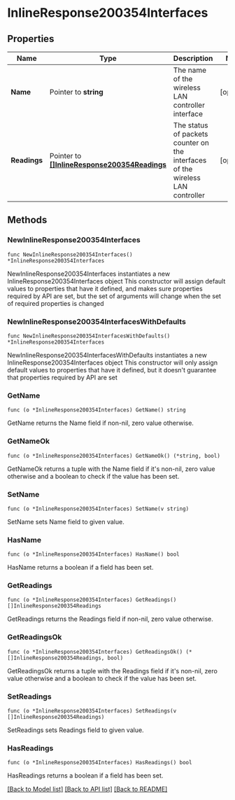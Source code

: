 # InlineResponse200354Interfaces

## Properties

Name | Type | Description | Notes
------------ | ------------- | ------------- | -------------
**Name** | Pointer to **string** | The name of the wireless LAN controller interface | [optional] 
**Readings** | Pointer to [**[]InlineResponse200354Readings**](InlineResponse200354Readings.md) | The status of packets counter on the interfaces of the wireless LAN controller | [optional] 

## Methods

### NewInlineResponse200354Interfaces

`func NewInlineResponse200354Interfaces() *InlineResponse200354Interfaces`

NewInlineResponse200354Interfaces instantiates a new InlineResponse200354Interfaces object
This constructor will assign default values to properties that have it defined,
and makes sure properties required by API are set, but the set of arguments
will change when the set of required properties is changed

### NewInlineResponse200354InterfacesWithDefaults

`func NewInlineResponse200354InterfacesWithDefaults() *InlineResponse200354Interfaces`

NewInlineResponse200354InterfacesWithDefaults instantiates a new InlineResponse200354Interfaces object
This constructor will only assign default values to properties that have it defined,
but it doesn't guarantee that properties required by API are set

### GetName

`func (o *InlineResponse200354Interfaces) GetName() string`

GetName returns the Name field if non-nil, zero value otherwise.

### GetNameOk

`func (o *InlineResponse200354Interfaces) GetNameOk() (*string, bool)`

GetNameOk returns a tuple with the Name field if it's non-nil, zero value otherwise
and a boolean to check if the value has been set.

### SetName

`func (o *InlineResponse200354Interfaces) SetName(v string)`

SetName sets Name field to given value.

### HasName

`func (o *InlineResponse200354Interfaces) HasName() bool`

HasName returns a boolean if a field has been set.

### GetReadings

`func (o *InlineResponse200354Interfaces) GetReadings() []InlineResponse200354Readings`

GetReadings returns the Readings field if non-nil, zero value otherwise.

### GetReadingsOk

`func (o *InlineResponse200354Interfaces) GetReadingsOk() (*[]InlineResponse200354Readings, bool)`

GetReadingsOk returns a tuple with the Readings field if it's non-nil, zero value otherwise
and a boolean to check if the value has been set.

### SetReadings

`func (o *InlineResponse200354Interfaces) SetReadings(v []InlineResponse200354Readings)`

SetReadings sets Readings field to given value.

### HasReadings

`func (o *InlineResponse200354Interfaces) HasReadings() bool`

HasReadings returns a boolean if a field has been set.


[[Back to Model list]](../README.md#documentation-for-models) [[Back to API list]](../README.md#documentation-for-api-endpoints) [[Back to README]](../README.md)


